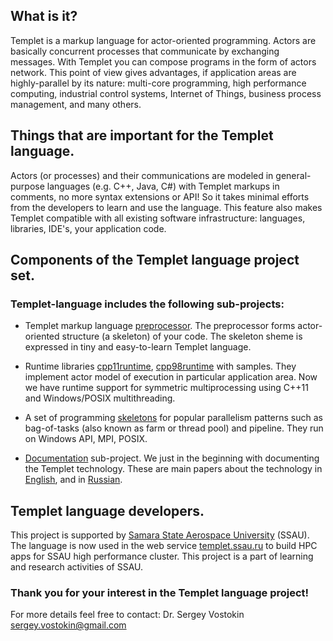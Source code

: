 What is it?
-----------
Templet is a markup language for actor-oriented programming. Actors are basically concurrent processes that communicate by exchanging messages. With Templet you can compose programs in the form of actors network. This point of view gives advantages, if application areas are highly-parallel by its nature: multi-core programming, high performance computing, industrial control systems, Internet of Things, business process management, and many others.

Things that are important for the Templet language.
---------------------------------------------------
Actors (or processes) and their communications are modeled in general-purpose languages (e.g. C++, Java, C#) with Templet markups in comments, no more syntax extensions or API! So it takes minimal efforts from the developers to learn and use the language. This feature also makes Templet compatible with all existing software infrastructure: languages, libraries, IDE's, your application code.

Components of the Templet language project set.
-----------------------------------------------
### Templet-language includes the following sub-projects:
* Templet markup language [preprocessor](https://github.com/Templet-language/preprocessor). The preprocessor forms actor-oriented structure (a skeleton) of your code. The skeleton sheme is expressed in tiny and easy-to-learn Templet language.

* Runtime libraries [cpp11runtime](https://github.com/Templet-language/cpp11runtime), [cpp98runtime](https://github.com/Templet-language/cpp98runtime) with samples. They implement actor model of execution in particular application area. Now we have runtime support for symmetric multiprocessing using C++11 and Windows/POSIX multithreading.

* A set of programming [skeletons](https://github.com/Templet-language/cppskeletons) for popular parallelism patterns such as bag-of-tasks (also known as farm or thread pool) and pipeline. They run on Windows API, MPI, POSIX.

* [Documentation](https://github.com/Templet-language/documentation) sub-project. We just in the beginning with documenting the Templet technology. These are main papers about the technology in [English](http://arxiv.org/abs/1412.0981), and in [Russian](http://dx.doi.org/10.14498/vsgtu1334).

Templet language developers.
----------------------------
This project is supported by [Samara State Aerospace University](http://www.ssau.ru/english) (SSAU). The language is now used in the web service [templet.ssau.ru](http://templet.ssau.ru/#eng) to build HPC apps for SSAU high performance cluster. This project is a part of learning and research activities of SSAU.

### Thank you for your interest in the Templet language project!
For more details feel free to contact:
Dr. Sergey Vostokin <sergey.vostokin@gmail.com>



